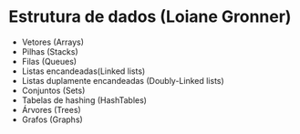 # Estrutura de dados (Loiane Gronner)

* Vetores (Arrays)
* Pilhas (Stacks)
* Filas (Queues)
* Listas encandeadas(Linked lists)
* Listas duplamente encandeadas (Doubly-Linked lists)
* Conjuntos (Sets)
* Tabelas de hashing (HashTables)
* Árvores (Trees)
* Grafos (Graphs)